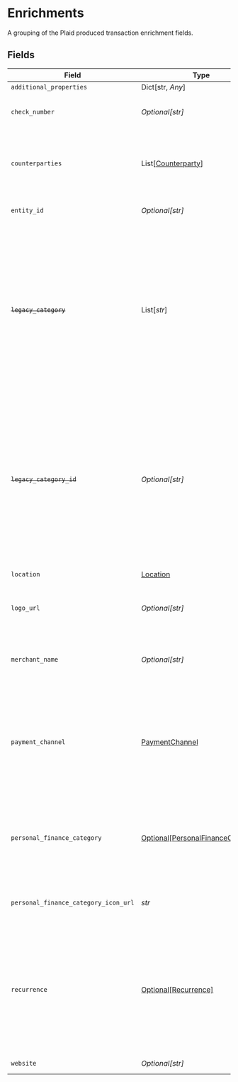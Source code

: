 # Enrichments

A grouping of the Plaid produced transaction enrichment fields.


## Fields

| Field                                                                                                                                                                                                                                                                                                                                                                                                                                                    | Type                                                                                                                                                                                                                                                                                                                                                                                                                                                     | Required                                                                                                                                                                                                                                                                                                                                                                                                                                                 | Description                                                                                                                                                                                                                                                                                                                                                                                                                                              |
| -------------------------------------------------------------------------------------------------------------------------------------------------------------------------------------------------------------------------------------------------------------------------------------------------------------------------------------------------------------------------------------------------------------------------------------------------------- | -------------------------------------------------------------------------------------------------------------------------------------------------------------------------------------------------------------------------------------------------------------------------------------------------------------------------------------------------------------------------------------------------------------------------------------------------------- | -------------------------------------------------------------------------------------------------------------------------------------------------------------------------------------------------------------------------------------------------------------------------------------------------------------------------------------------------------------------------------------------------------------------------------------------------------- | -------------------------------------------------------------------------------------------------------------------------------------------------------------------------------------------------------------------------------------------------------------------------------------------------------------------------------------------------------------------------------------------------------------------------------------------------------- |
| `additional_properties`                                                                                                                                                                                                                                                                                                                                                                                                                                  | Dict[str, *Any*]                                                                                                                                                                                                                                                                                                                                                                                                                                         | :heavy_minus_sign:                                                                                                                                                                                                                                                                                                                                                                                                                                       | N/A                                                                                                                                                                                                                                                                                                                                                                                                                                                      |
| `check_number`                                                                                                                                                                                                                                                                                                                                                                                                                                           | *Optional[str]*                                                                                                                                                                                                                                                                                                                                                                                                                                          | :heavy_minus_sign:                                                                                                                                                                                                                                                                                                                                                                                                                                       | The check number of the transaction. This field is only populated for check transactions.                                                                                                                                                                                                                                                                                                                                                                |
| `counterparties`                                                                                                                                                                                                                                                                                                                                                                                                                                         | List[[Counterparty](../../models/shared/counterparty.md)]                                                                                                                                                                                                                                                                                                                                                                                                | :heavy_check_mark:                                                                                                                                                                                                                                                                                                                                                                                                                                       | The counterparties present in the transaction. Counterparties, such as the merchant or the financial institution, are extracted by Plaid from the raw description.                                                                                                                                                                                                                                                                                       |
| `entity_id`                                                                                                                                                                                                                                                                                                                                                                                                                                              | *Optional[str]*                                                                                                                                                                                                                                                                                                                                                                                                                                          | :heavy_minus_sign:                                                                                                                                                                                                                                                                                                                                                                                                                                       | A unique, stable, Plaid-generated id that maps to the primary counterparty.                                                                                                                                                                                                                                                                                                                                                                              |
| ~~`legacy_category`~~                                                                                                                                                                                                                                                                                                                                                                                                                                    | List[*str*]                                                                                                                                                                                                                                                                                                                                                                                                                                              | :heavy_minus_sign:                                                                                                                                                                                                                                                                                                                                                                                                                                       | : warning: ** DEPRECATED **: This will be removed in a future release, please migrate away from it as soon as possible.<br/><br/>A hierarchical array of the legacy categories to which this transaction belongs. For a full list of legacy categories, see [`/categories/get`](https://plaid.com/docs/api/products/transactions/#categoriesget).<br/><br/>We recommend using the `personal_finance_category` for transaction categorization to obtain the best results. |
| ~~`legacy_category_id`~~                                                                                                                                                                                                                                                                                                                                                                                                                                 | *Optional[str]*                                                                                                                                                                                                                                                                                                                                                                                                                                          | :heavy_minus_sign:                                                                                                                                                                                                                                                                                                                                                                                                                                       | : warning: ** DEPRECATED **: This will be removed in a future release, please migrate away from it as soon as possible.<br/><br/>The ID of the legacy category to which this transaction belongs. For a full list of legacy categories, see [`/categories/get`](https://plaid.com/docs/api/products/transactions/#categoriesget).<br/><br/>We recommend using the `personal_finance_category` for transaction categorization to obtain the best results. |
| `location`                                                                                                                                                                                                                                                                                                                                                                                                                                               | [Location](../../models/shared/location.md)                                                                                                                                                                                                                                                                                                                                                                                                              | :heavy_check_mark:                                                                                                                                                                                                                                                                                                                                                                                                                                       | A representation of where a transaction took place                                                                                                                                                                                                                                                                                                                                                                                                       |
| `logo_url`                                                                                                                                                                                                                                                                                                                                                                                                                                               | *Optional[str]*                                                                                                                                                                                                                                                                                                                                                                                                                                          | :heavy_check_mark:                                                                                                                                                                                                                                                                                                                                                                                                                                       | The URL of a logo associated with this transaction, if available. The logo is formatted as a 100x100 pixel PNG file.                                                                                                                                                                                                                                                                                                                                     |
| `merchant_name`                                                                                                                                                                                                                                                                                                                                                                                                                                          | *Optional[str]*                                                                                                                                                                                                                                                                                                                                                                                                                                          | :heavy_check_mark:                                                                                                                                                                                                                                                                                                                                                                                                                                       | The name of the primary counterparty, such as the merchant or the financial institution, as extracted by Plaid from the raw description.                                                                                                                                                                                                                                                                                                                 |
| `payment_channel`                                                                                                                                                                                                                                                                                                                                                                                                                                        | [PaymentChannel](../../models/shared/paymentchannel.md)                                                                                                                                                                                                                                                                                                                                                                                                  | :heavy_check_mark:                                                                                                                                                                                                                                                                                                                                                                                                                                       | The channel used to make a payment.<br/>`online:` transactions that took place online.<br/><br/>`in store:` transactions that were made at a physical location.<br/><br/>`other:` transactions that relate to banks, e.g. fees or deposits.                                                                                                                                                                                                              |
| `personal_finance_category`                                                                                                                                                                                                                                                                                                                                                                                                                              | [Optional[PersonalFinanceCategory]](../../models/shared/personalfinancecategory.md)                                                                                                                                                                                                                                                                                                                                                                      | :heavy_check_mark:                                                                                                                                                                                                                                                                                                                                                                                                                                       | Information describing the intent of the transaction. Most relevant for personal finance use cases, but not limited to such use cases.<br/><br/>See the [`taxonomy csv file`](https://plaid.com/documents/transactions-personal-finance-category-taxonomy.csv) for a full list of personal finance categories.                                                                                                                                           |
| `personal_finance_category_icon_url`                                                                                                                                                                                                                                                                                                                                                                                                                     | *str*                                                                                                                                                                                                                                                                                                                                                                                                                                                    | :heavy_check_mark:                                                                                                                                                                                                                                                                                                                                                                                                                                       | A link to the icon associated with the primary personal finance category. The logo will always be 100x100 pixels.                                                                                                                                                                                                                                                                                                                                        |
| `recurrence`                                                                                                                                                                                                                                                                                                                                                                                                                                             | [Optional[Recurrence]](../../models/shared/recurrence.md)                                                                                                                                                                                                                                                                                                                                                                                                | :heavy_minus_sign:                                                                                                                                                                                                                                                                                                                                                                                                                                       | Insights relating to expenses and deposits that are predicted to occur on a scheduled basis, such as biweekly, monthly, or annually.<br/><br/>Common examples include loan payments, bill payments, subscriptions, and payroll income.<br/><br/>This is a beta field, available to all users.                                                                                                                                                            |
| `website`                                                                                                                                                                                                                                                                                                                                                                                                                                                | *Optional[str]*                                                                                                                                                                                                                                                                                                                                                                                                                                          | :heavy_check_mark:                                                                                                                                                                                                                                                                                                                                                                                                                                       | The website associated with this transaction.                                                                                                                                                                                                                                                                                                                                                                                                            |